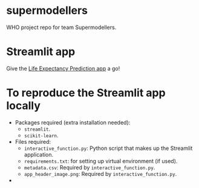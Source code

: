 # supermodellers
WHO project repo for team Supermodellers.

# Streamlit app
Give the [Life Expectancy Prediction app](https://supermodellers.streamlit.app/) a go!

# To reproduce the Streamlit app locally
* Packages required (extra installation needed):
  * `streamlit`.
  * `scikit-learn`. 
* Files required:
  * `interactive_function.py`: Python script that makes up the Streamlit application.
  * `requirements.txt`: for setting up virtual environment (if used).
  * `metadata.csv`: Required by `interactive_function.py`.
  * `app_header_image.png`: Required by `interactive_function.py`.
*   

